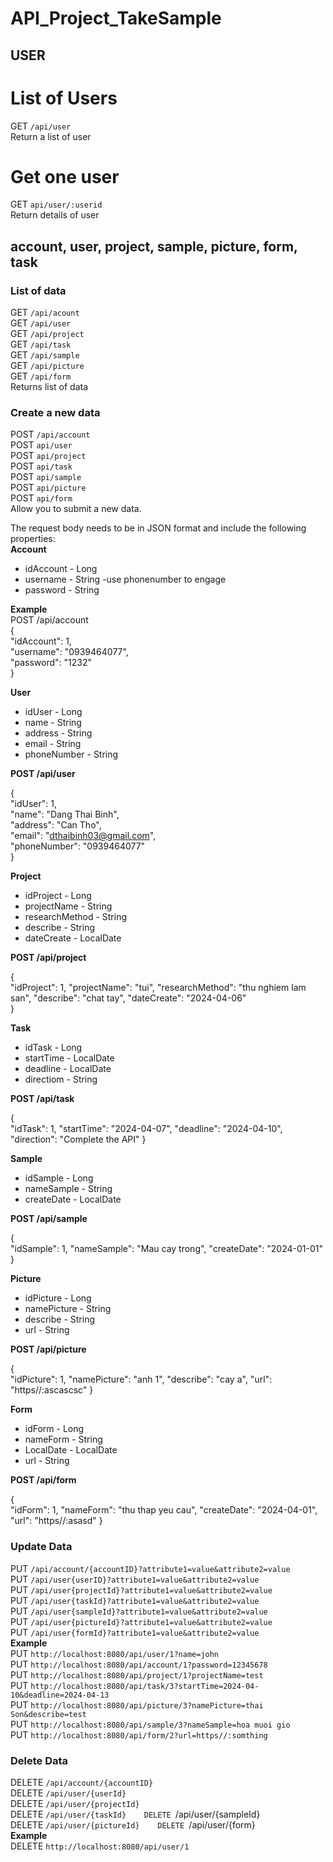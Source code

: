 # API_Project_TakeSample

## USER


# List of Users
GET `/api/user`  
Return a list of user

# Get one user
GET `api/user/:userid`  
Return details of user

## account, user, project, sample, picture, form, task

### List of data
GET `/api/acount`  
GET `/api/user`  
GET `/api/project`  
GET `/api/task`  
GET `/api/sample`  
GET `/api/picture`  
GET `/api/form`  
Returns list of data


### Create a new data
POST `/api/account`  
POST `api/user`  
POST `api/project`  
POST `api/task`  
POST `api/sample`  
POST `api/picture`  
POST `api/form`  
Allow you to submit a new data.  
  
The request body needs to be in JSON format and include the following properties:  
**Account**  
- idAccount - Long  
- username -  String -use phonenumber to engage  
- password - String

**Example**  
POST /api/account  
{  
        "idAccount": 1,  
        "username": "0939464077",  
        "password": "1232"  
}  

**User**  
- idUser - Long  
- name - String  
- address - String  
- email - String  
- phoneNumber - String  
  
**POST /api/user**  

{  
        "idUser": 1,  
        "name": "Dang Thai Binh",  
        "address": "Can Tho",  
        "email": "dthaibinh03@gmail.com",  
        "phoneNumber": "0939464077"  
}   

**Project**  
- idProject - Long  
- projectName -  String   
- researchMethod - String
- describe - String
- dateCreate - LocalDate

**POST /api/project**  

{  
        "idProject": 1,
        "projectName": "tui",
        "researchMethod": "thu nghiem lam san",
        "describe": "chat tay",
        "dateCreate": "2024-04-06"  
}   

**Task**  
- idTask - Long  
- startTime -  LocalDate   
- deadline - LocalDate
- directiom - String

**POST /api/task**  

{  
        "idTask": 1,
        "startTime": "2024-04-07",
        "deadline": "2024-04-10",
        "direction": "Complete the API" 
}   

**Sample**  
- idSample - Long  
- nameSample -  String   
- createDate - LocalDate


**POST /api/sample**  

{  
        "idSample": 1,
        "nameSample": "Mau cay trong",
        "createDate": "2024-01-01"
}   

**Picture**  
- idPicture - Long  
- namePicture -  String   
- describe - String
- url - String  


**POST /api/picture**  

{  
        "idPicture": 1,
        "namePicture": "anh 1",
        "describe": "cay a",
        "url": "https//:ascascsc"
}   


**Form**  
- idForm - Long  
- nameForm -  String   
- LocalDate - LocalDate
- url - String  


**POST /api/form**  

{  
        "idForm": 1,
        "nameForm": "thu thap yeu cau",
        "createDate": "2024-04-01",
        "url": "https//:asasd"
}   


### Update Data
PUT `/api/account/{accountID}?attribute1=value&attribute2=value`  
PUT `/api/user{userID}?attribute1=value&attribute2=value`  
PUT `/api/user{projectId}?attribute1=value&attribute2=value`  
PUT `/api/user{taskId}?attribute1=value&attribute2=value`  
PUT `/api/user{sampleId}?attribute1=value&attribute2=value`  
PUT `/api/user{pictureId}?attribute1=value&attribute2=value`  
PUT `/api/user{formId}?attribute1=value&attribute2=value`  
**Example**  
PUT `http://localhost:8080/api/user/1?name=john`  
PUT `http://localhost:8080/api/account/1?password=12345678`  
PUT `http://localhost:8080/api/project/1?projectName=test`  
PUT `http://localhost:8080/api/task/3?startTime=2024-04-10&deadline=2024-04-13`  
PUT `http://localhost:8080/api/picture/3?namePicture=thai Son&describe=test`  
PUT `http://localhost:8080/api/sample/3?nameSample=hoa muoi gio`  
PUT `http://localhost:8080/api/form/2?url=https//:somthing`  

### Delete Data
DELETE `/api/account/{accountID}`  
DELETE `/api/user/{userId}`  
DELETE `/api/user/{projectId}`  
DELETE `/api/user/{taskId}   
DELETE `/api/user/{sampleId}   
DELETE `/api/user/{pictureId}   
DELETE `/api/user/{form}   
**Example**  
DELETE `http://localhost:8080/api/user/1`  

